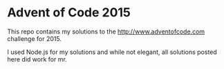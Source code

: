 # Advent of Code 2015
This repo contains my solutions to the http://www.adventofcode.com challenge for 2015.

I used Node.js for my solutions and while not elegant, all solutions posted here did work for mr.

